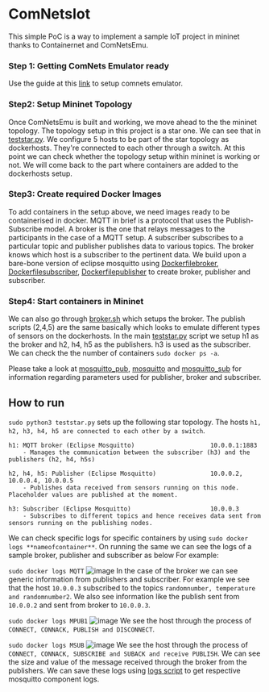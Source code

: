 # ComNetsIot
This simple PoC is a way to implement a sample IoT project in mininet thanks to Containernet and ComNetsEmu.


### Step 1: Getting ComNets Emulator ready
  Use the guide at this [link](https://git.comnets.net/public-repo/comnetsemu) to setup comnets emulator.

### Step2: Setup Mininet Topology
  Once ComNetsEmu is built and working, we move ahead to the the mininet topology. The topology setup in this project is a star one. We can see that in [teststar.py](https://github.com/Nibamot/ComNetsIot/blob/master/teststar.py). We configure 5 hosts to be part of the star topology as  dockerhosts. They're connected to each other through a switch. At this point we can check whether the topology setup within mininet is working or not. We will come back to the part where containers are added to the dockerhosts setup.

### Step3: Create required Docker Images
  To add containers in the setup above, we need images ready to be containerised in docker. MQTT in brief is a protocol that uses the Publish-Subscribe model. A broker is the one that relays messages to the participants in the case of a MQTT setup. A subscriber subscribes to a particular topic and publisher publishes data to various topics. The broker knows which host is a subscriber to the pertinent data. We build upon a bare-bone version of eclipse mosquitto using [Dockerfilebroker](https://github.com/Nibamot/ComNetsIot/blob/master/Dockerfilebroker), [Dockerfilesubscriber](https://github.com/Nibamot/ComNetsIot/blob/master/Dockerfilesubscriber), [Dockerfilepublisher](https://github.com/Nibamot/ComNetsIot/blob/master/Dockerfilepublisher) to create broker, publisher and subscriber.


### Step4: Start containers in Mininet
  We can also go through [broker.sh](https://github.com/Nibamot/ComNetsIot/blob/master/broker.sh) which setups the broker. The publish scripts (2,4,5) are the same basically which looks to emulate different types of sensors on the dockerhosts.
  In the main [teststar.py](https://github.com/Nibamot/ComNetsIot/blob/master/teststar.py) script we setup h1 as the broker and h2, h4, h5 as the publishers. h3 is used as the subscriber.
  We can check the the number of containers `sudo docker ps -a`.   


  Please take a look at [mosquitto_pub](https://mosquitto.org/man/mosquitto_pub-1.html), [mosquitto](https://mosquitto.org/man/mosquitto-8.html) and [mosquitto_sub](https://mosquitto.org/man/mosquitto_sub-1.html) for information regarding parameters used for  publisher, broker and subscriber.  


## How to run
`sudo python3 teststar.py` sets up the following star topology. The hosts `h1, h2, h3, h4, h5 are connected to each other by a switch`.

```text
h1: MQTT broker (Eclipse Mosquitto)                     10.0.0.1:1883        
    - Manages the communication between the subscriber (h3) and the publishers (h2, h4, h5s)

h2, h4, h5: Publisher (Eclipse Mosquitto)               10.0.0.2, 10.0.0.4, 10.0.0.5     
    - Publishes data received from sensors running on this node. Placeholder values are published at the moment.

h3: Subscriber (Eclipse Mosquitto)                      10.0.0.3
    - Subscribes to different topics and hence receives data sent from sensors running on the publishing nodes.
```


We can check specific logs for specific containers by using `sudo docker logs **nameofcontainer**`.
On running the same we can see the logs of a sample broker, publisher and subscriber as below
For example:

`sudo docker logs MQTT`
![image](broker.png )
In the case of the broker we can see generic information from publishers and subscriber. For example we see that the host `10.0.0.3` subscribed to the topics `randomnumber, temperature and randomnumber2`. We also see information like the publish sent from `10.0.0.2` and sent from broker to `10.0.0.3`.   

`sudo docker logs MPUB1`
![image](pub1.png )
We see the host through the process of `CONNECT, CONNACK, PUBLISH and DISCONNECT`.

`sudo docker logs MSUB`
![image](sub.png )
We see the host through the process of `CONNECT, CONNACK, SUBSCRIBE and SUBACK and receive PUBLISH`. We can see the size and value of the message received through the broker from the publishers.
We can save these logs using [logs script](https://github.com/Nibamot/ComNetsIot/blob/master/logs.sh) to get respective mosquitto component logs.
